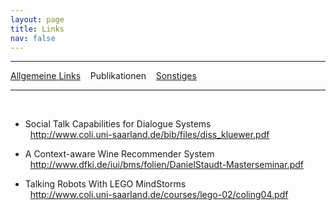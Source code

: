 ```yaml
---
layout: page
title: Links
nav: false
---
```


---
[Allgemeine Links](/links.html) &nbsp;&nbsp; Publikationen &nbsp;&nbsp; [Sonstiges](sonstiges.html)

---
&nbsp;

* Social Talk Capabilities for Dialogue Systems  
&nbsp;
<http://www.coli.uni-saarland.de/bib/files/diss_kluewer.pdf>

* A Context-aware Wine Recommender System  
&nbsp;
<http://www.dfki.de/iui/bms/folien/DanielStaudt-Masterseminar.pdf>

* Talking Robots With LEGO MindStorms  
&nbsp;
<http://www.coli.uni-saarland.de/courses/lego-02/coling04.pdf>
